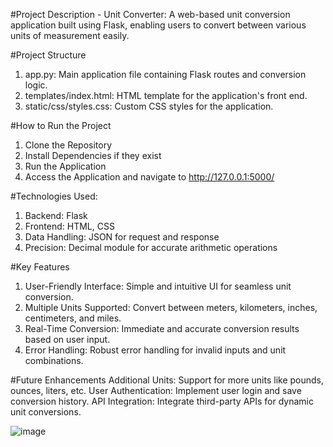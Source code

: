#Project Description - Unit Converter: A web-based unit conversion application built using Flask, enabling users to convert between various units of measurement easily.

#Project Structure
1. app.py: Main application file containing Flask routes and conversion logic.
2. templates/index.html: HTML template for the application's front end.
3. static/css/styles.css: Custom CSS styles for the application.


#How to Run the Project
1. Clone the Repository 
2. Install Dependencies if they exist 
3. Run the Application
4. Access the Application and navigate to http://127.0.0.1:5000/


#Technologies Used: 
1. Backend: Flask
2. Frontend: HTML, CSS
3. Data Handling: JSON for request and response
4. Precision: Decimal module for accurate arithmetic operations


#Key Features
1. User-Friendly Interface: Simple and intuitive UI for seamless unit conversion.
2. Multiple Units Supported: Convert between meters, kilometers, inches, centimeters, and miles.
3. Real-Time Conversion: Immediate and accurate conversion results based on user input.
4. Error Handling: Robust error handling for invalid inputs and unit combinations.


#Future Enhancements
Additional Units: Support for more units like pounds, ounces, liters, etc.
User Authentication: Implement user login and save conversion history.
API Integration: Integrate third-party APIs for dynamic unit conversions.



![image](https://github.com/user-attachments/assets/4602b088-a0dd-40ca-945d-7daf6de43327)





